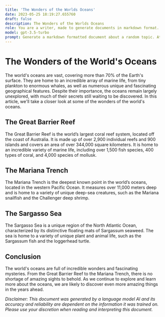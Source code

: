 ```yaml
---
title: 'The Wonders of the Worlds Oceans'
date: 2023-05-25 18:19:27.655760
draft: false
description: The Wonders of the Worlds Oceans
role: You are a writer, made to generate documents in markdown format. It is very important that all of the documents you generate are in valid markdown format.
model: gpt-3.5-turbo
prompt: Generate a markdown formatted document about a random topic. At the bottom, include a disclaimer explaining that the document was generated by you. The first line of the document should be the title. Make sure that the entire document is in proper markdown format, using a mix of various tags to make the document visually appealing.
---
```


# The Wonders of the World's Oceans

The world's oceans are vast, covering more than 70% of the Earth's surface. They are home to an incredible array of marine life, from tiny plankton to enormous whales, as well as numerous unique and fascinating geographical features. Despite their importance, the oceans remain largely unexplored, with much of their secrets still waiting to be discovered. In this article, we'll take a closer look at some of the wonders of the world's oceans.

## The Great Barrier Reef

The Great Barrier Reef is the world’s largest coral reef system, located off the coast of Australia. It is made up of over 2,900 individual reefs and 900 islands and covers an area of over 344,000 square kilometers. It is home to an incredible variety of marine life, including over 1,500 fish species, 400 types of coral, and 4,000 species of mollusk.

## The Mariana Trench

The Mariana Trench is the deepest known point in the world’s oceans, located in the western Pacific Ocean. It measures over 11,000 meters deep and is home to a variety of unique deep-sea creatures, such as the Mariana snailfish and the Challenger deep shrimp.

## The Sargasso Sea

The Sargasso Sea is a unique region of the North Atlantic Ocean, characterized by its distinctive floating mats of Sargassum seaweed. The sea is home to a variety of unique plant and animal life, such as the Sargassum fish and the loggerhead turtle.

## Conclusion

The world's oceans are full of incredible wonders and fascinating mysteries. From the Great Barrier Reef to the Mariana Trench, there is no shortage of amazing sights to behold. As we continue to explore and learn more about the oceans, we are likely to discover even more amazing things in the years ahead.

*Disclaimer: This document was generated by a language model AI and its accuracy and reliability are dependent on the information it was trained on. Please use your discretion when reading and interpreting this document.*